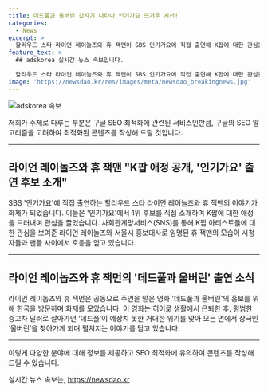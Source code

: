 ```yaml
---
title: 데드풀과 울버린 갑자기 나타나 인기가요 뜨거운 시선!
categories:
  - News
excerpt: >
  할리우드 스타 라이언 레이놀즈와 휴 잭맨이 SBS 인기가요에 직접 출연해 K팝에 대한 관심을 드러내며 이목을 끌었다. 그들은 1위 후보를 직접 소개하고, 데드풀과 울버린을 홍보하며 팬들의 기대를 높였다. 라이언 레이놀즈가 SNS에서 K팝 아티스트를 언급하며 남다른 관심을 보여주기도 했고, 휴 잭맨은 서울시 홍보대사로 임명되는 등 한국에 대한 애정을 드러내며 관심을 끌었다. 이들의 활약은 팬들의 기대를 높이고 있으며, 공동 주연을 맡은 영화 데드풀과 울버린에 대한 기대감을 높이고 있다.
feature_text: >
  ## adskorea 실시간 뉴스 속보입니다.

  할리우드 스타 라이언 레이놀즈와 휴 잭맨이 SBS 인기가요에 직접 출연해 K팝에 대한 관심을 드러내며 이목을 끌었다. 그들은 1위 후보를 직접 소개하고, 데드풀과 울버린을 홍보하며 팬들의 기대를 높였다. 라이언 레이놀즈가 SNS에서 K팝 아티스트를 언급하며 남다른 관심을 보여주기도 했고, 휴 잭맨은 서울시 홍보대사로 임명되는 등 한국에 대한 애정을 드러내며 관심을 끌었다. 이들의 활약은 팬들의 기대를 높이고 있으며, 공동 주연을 맡은 영화 데드풀과 울버린에 대한 기대감을 높이고 있다.
image: 'https://newsdao.kr/res/images/meta/newsdao_breakingnews.jpg'
---
```


<p><img src="https://newsdao.kr/res/images/meta/newsdao_breakingnews.jpg" alt="adskorea 속보" /></p>

<p>저희가 주제로 다루는 부분은 구글 SEO 최적화에 관련된 서비스인만큼, 구글의 SEO 알고리즘을 고려하여 최적화된 콘텐츠를 작성해 드릴 것입니다. </p>

<hr />

<h2 data-ke-size="size26">라이언 레이놀즈와 휴 잭맨 "K팝 애정 공개, '인기가요' 출연 후보 소개"</h2>

<p>SBS '인기가요'에 직접 출연하는 할리우드 스타 라이언 레이놀즈와 휴 잭맨의 이야기가 화제가 되었습니다. 이들은 '인기가요'에서 1위 후보를 직접 소개하며 K팝에 대한 애정을 드러내며 관심을 끌었습니다. 사회관계망서비스(SNS)를 통해 K팝 아티스트들에 대한 관심을 보여준 라이언 레이놀즈와 서울시 홍보대사로 임명된 휴 잭맨의 모습이 시청자들과 팬들 사이에서 호응을 얻고 있습니다.</p>

<hr />

<h2 data-ke-size="size26">라이언 레이놉즈와 휴 잭먼의 '데드풀과 울버린' 출연 소식</h2>

<p>라이언 레이놉즈와 휴 잭먼은 공동으로 주연을 맡은 영화 '데드풀과 울버린'의 홍보를 위해 한국을 방문하며 화제를 모았습니다. 이 영화는 히어로 생활에서 은퇴한 후, 평범한 중고차 딜러로 살아가던 ‘데드풀’이 예상치 못한 거대한 위기를 맞아 모든 면에서 상극인 ‘울버린’을 찾아가게 되며 펼쳐지는 이야기를 담고 있습니다.</p>

<hr />

<p>이렇게 다양한 분야에 대해 정보를 제공하고 SEO 최적화에 유의하여 콘텐츠를 작성해 드릴 수 있습니다.</p>
실시간 뉴스 속보는, <a href="https://newsdao.kr" rel="dofollow">https://newsdao.kr</a>


